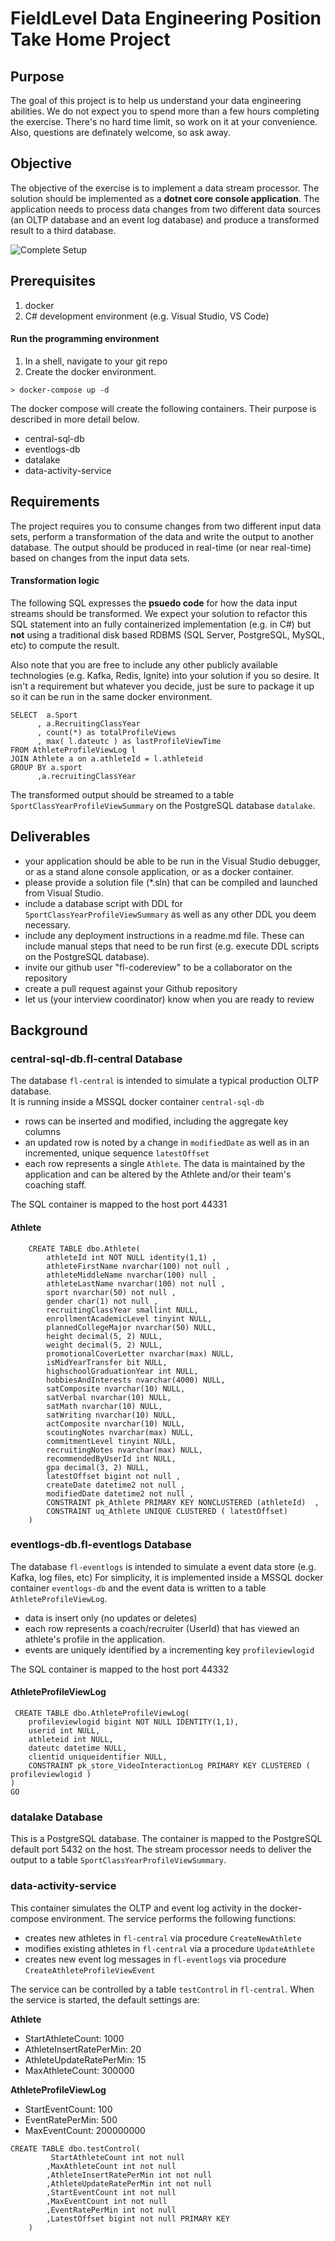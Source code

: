 # FieldLevel Data Engineering Position Take Home Project 

## Purpose

The goal of this project is to help us understand your data engineering abilities.  We do not expect you to spend more than a few hours completing the exercise.  There's no hard time limit, so work on it at your convenience.  Also, questions are definately welcome, so ask away.

## Objective

The objective of the exercise is to implement a data stream processor.  The solution should be implemented as a **dotnet core console application**.  The application needs to process data changes from two different data sources (an OLTP database and an event log database) and produce a transformed result to a third database.


![Complete Setup](img/overview.png)

## Prerequisites

1. docker
1. C# development environment (e.g. Visual Studio, VS Code)


#### Run the programming environment
1. In a shell, navigate to your git repo
1. Create the docker environment.
```
> docker-compose up -d 
```
The docker compose will create the following containers.  Their purpose is described in more detail below.
* central-sql-db 
* eventlogs-db
* datalake 
* data-activity-service



## Requirements

The project requires you to consume changes from two different input data sets, perform a transformation of the data and write the output to another database.  The output should be produced in real-time (or near real-time) based on changes from the input data sets.  

#### Transformation logic

The following SQL expresses the **psuedo code** for how the data input streams should be transformed.  We expect your solution to refactor this SQL statement into an fully containerized implementation (e.g. in C#) but **not** using a traditional disk based RDBMS (SQL Server, PostgreSQL, MySQL, etc) to compute the result.  

Also note that you are free to include any other publicly available technologies (e.g. Kafka, Redis, Ignite) into your solution if you so desire.  It isn't a requirement but whatever you decide, just be sure to package it up so it can be run in the same docker environment. 


```
SELECT  a.Sport
      , a.RecruitingClassYear
      , count(*) as totalProfileViews
      , max( l.dateutc ) as lastProfileViewTime
FROM AthleteProfileViewLog l
JOIN Athlete a on a.athleteId = l.athleteid
GROUP BY a.sport
      ,a.recruitingClassYear

```

The transformed output should be streamed to a table `SportClassYearProfileViewSummary` on the PostgreSQL database `datalake`.  



## Deliverables

 *  your application should be able to be run in the Visual Studio debugger, or as a stand alone console application, or as a docker container.
 *  please provide a solution file (*.sln) that can be compiled and launched from Visual Studio.
 *  include a database script with DDL for `SportClassYearProfileViewSummary` as well as any other DDL you deem necessary.
 *  include any deployment instructions in a readme.md file.  These can include manual steps that need to be run first (e.g. execute DDL scripts on the PostgreSQL database). 
 *  invite our github user "fl-codereview" to be a collaborator on the repository
 *  create a pull request against your Github repository
 *  let us (your interview coordinator) know when you are ready to review



## Background

### central-sql-db.fl-central Database

The database `fl-central` is intended to simulate a typical production OLTP database.  
It is running inside a MSSQL docker container `central-sql-db`  

* rows can be inserted and modified, including the aggregate key columns
* an updated row is noted by a change in `modifiedDate` as well as in an incremented, unique sequence `latestOffset`
* each row represents a single `Athlete`.  The data is maintained by the application and can be altered by the Athlete and/or their team's coaching staff.

The SQL container is mapped to the host port 44331

#### Athlete 


```
    CREATE TABLE dbo.Athlete(
        athleteId int NOT NULL identity(1,1) ,
        athleteFirstName nvarchar(100) not null ,
        athleteMiddleName nvarchar(100) null ,
        athleteLastName nvarchar(100) not null , 
        sport nvarchar(50) not null ,
        gender char(1) not null ,
        recruitingClassYear smallint NULL,
        enrollmentAcademicLevel tinyint NULL,
        plannedCollegeMajor nvarchar(50) NULL,        
        height decimal(5, 2) NULL,
        weight decimal(5, 2) NULL,
        promotionalCoverLetter nvarchar(max) NULL,
        isMidYearTransfer bit NULL,
        highschoolGraduationYear int NULL,
        hobbiesAndInterests nvarchar(4000) NULL,
        satComposite nvarchar(10) NULL,
        satVerbal nvarchar(10) NULL,
        satMath nvarchar(10) NULL,
        satWriting nvarchar(10) NULL,
        actComposite nvarchar(10) NULL,
        scoutingNotes nvarchar(max) NULL,
        commitmentLevel tinyint NULL,
        recruitingNotes nvarchar(max) NULL,
        recommendedByUserId int NULL,
        gpa decimal(3, 2) NULL,
        latestOffset bigint not null ,
        createDate datetime2 not null ,
        modifiedDate datetime2 not null ,
        CONSTRAINT pk_Athlete PRIMARY KEY NONCLUSTERED (athleteId)  ,
        CONSTRAINT uq_Athlete UNIQUE CLUSTERED ( latestOffset)  
    ) 
```	



### eventlogs-db.fl-eventlogs Database

The database `fl-eventlogs` is intended to simulate a event data store (e.g. Kafka, log files, etc)
For simplicity, it is implemented inside a MSSQL docker container `eventlogs-db`  and the event data is written to a table `AthleteProfileViewLog`.

* data is insert only (no updates or deletes)
* each row represents a coach/recruiter (UserId) that has viewed an athlete's profile in the application.
* events are uniquely identified by a incrementing key `profileviewlogid`

The SQL container is mapped to the host port 44332

#### AthleteProfileViewLog 


```
 CREATE TABLE dbo.AthleteProfileViewLog(
	profileviewlogid bigint NOT NULL IDENTITY(1,1),
	userid int NULL,
	athleteid int NULL,
	dateutc datetime NULL,
	clientid uniqueidentifier NULL,
    CONSTRAINT pk_store_VideoInteractionLog PRIMARY KEY CLUSTERED (	profileviewlogid ) 
) 
GO
```	

### datalake Database

This is a PostgreSQL database.  The container is mapped to the PostgreSQL default port 5432 on the host.  The stream processor needs to deliver the output to a table `SportClassYearProfileViewSummary`.  



### data-activity-service

This container simulates the OLTP and event log activity in the docker-compose environment.  The service performs the following functions:
*  creates new athletes in `fl-central` via procedure `CreateNewAthlete`
*  modifies existing athletes in `fl-central` via a procedure `UpdateAthlete`
*  creates new event log messages in `fl-eventlogs` via procedure `CreateAthleteProfileViewEvent`


The service can be controlled by a table `testControl` in `fl-central`.  When the service is started, the default settings are:

**Athlete**

*  StartAthleteCount: 1000
*  AthleteInsertRatePerMin: 20
*  AthleteUpdateRatePerMin: 15
*  MaxAthleteCount: 300000

**AthleteProfileViewLog**

*  StartEventCount: 100
*  EventRatePerMin: 500
*  MaxEventCount: 200000000


```
CREATE TABLE dbo.testControl(
	     StartAthleteCount int not null 
        ,MaxAthleteCount int not null 
        ,AthleteInsertRatePerMin int not null 
        ,AthleteUpdateRatePerMin int not null
        ,StartEventCount int not null 
        ,MaxEventCount int not null 
        ,EventRatePerMin int not null 
        ,LatestOffset bigint not null PRIMARY KEY 
    ) 
```



